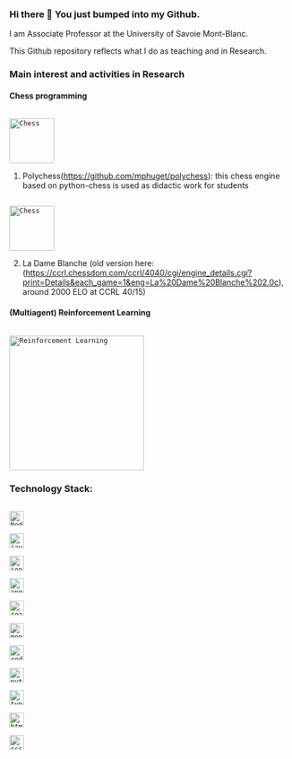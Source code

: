 ### Hi there 👋 You just bumped into my Github. 

I am Associate Professor at the University of Savoie Mont-Blanc.

This Github repository reflects what I do as teaching and in Research.

### Main interest and activities in Research

#### Chess programming
[<code>
<img alt="Chess" width="80px" src="https://www.freeiconspng.com/thumbs/chess-icon/chess-icon-28.png">
</code>](https://www.chessprogramming.org/Main_Page)

1. Polychess(https://github.com/mphuget/polychess): this chess engine based on python-chess is used as didactic work for students

[<code>
<img alt="Chess" width="80px" src="http://www.abbaye-de-mortemer.fr/upload/images/mathilde.jpg">
</code>](https://ccrl.chessdom.com/ccrl/4040/cgi/engine_details.cgi?print=Details&each_game=1&eng=La%20Dame%20Blanche%202.0c)

2. La Dame Blanche (old version here: (https://ccrl.chessdom.com/ccrl/4040/cgi/engine_details.cgi?print=Details&each_game=1&eng=La%20Dame%20Blanche%202.0c), around 2000 ELO at CCRL 40/15)


#### (Multiagent) Reinforcement Learning
[<code>
<img alt="Reinforcement Learning" width="240px" src="https://www.kdnuggets.com/images/reinforcement-learning-fig1-700.jpg">
</code>](http://incompleteideas.net/book/the-book.html)




### Technology Stack:

[<code>
<img alt="Node.js" width="26px" src="https://img.icons8.com/color/240/000000/nodejs.png">
</code>](https://nodejs.org/en/)
[<code>
<img alt="javascript" width="26px" src="https://img.icons8.com/color/240/000000/javascript.png" />
</code>](https://developer.mozilla.org/en-US/docs/Web/JavaScript)
[<code>
<img alt="ionic" width="26px" src="https://img.icons8.com/ios-filled/2x/ionic.png" />
</code>](https://ionicframework.com/)
[<code>
<img alt="angular" width="26px" src="https://cdn.worldvectorlogo.com/logos/angular-icon.svg" />
</code>](https://angular.io/)
[<code> 
<img alt="react" width="26px" src="https://img.icons8.com/color/240/000000/react-native.png" />
</code>](https://reactjs.org/)
[<code> 
<img alt="mongodb" width="26px" src="https://img.icons8.com/color/452/mongodb.png" />
</code>](https://www.mongodb.com/)
[<code> 
<img alt="redis" width="26px" src="https://img.icons8.com/color/452/redis.png" />
</code>](https://redislabs.com/)
[<code>
<img alt="python" width="26px" src="https://img.icons8.com/color/240/000000/python.png">
</code>](https://www.python.org/)
[<code>
<img alt="typescript" width="26px" src="https://img.icons8.com/color/240/000000/typescript.png">
</code>](https://www.typescriptlang.org/)
[<code>
<img alt="html5" width="26px" src="https://img.icons8.com/color/240/000000/html-5.png">
</code>](https://developer.mozilla.org/en-US/docs/Web/HTML)
[<code>
<img alt="css3" width="26px" src="https://img.icons8.com/color/240/000000/css3.png">
</code>](https://developer.mozilla.org/en-US/docs/Web/CSS)


<!--
**mphuget/mphuget** is a ✨ _special_ ✨ repository because its `README.md` (this file) appears on your GitHub profile.

Here are some ideas to get you started:

- 🔭 I’m currently working on ...
- 🌱 I’m currently learning ...
- 👯 I’m looking to collaborate on ...
- 🤔 I’m looking for help with ...
- 💬 Ask me about ...
- 📫 How to reach me: ...
- 😄 Pronouns: ...
- ⚡ Fun fact: ...
-->

